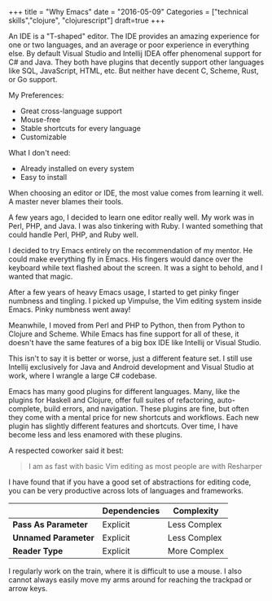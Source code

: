+++
title = "Why Emacs"
date = "2016-05-09"
Categories = ["technical skills","clojure", "clojurescript"]
draft=true
+++

An IDE is a "T-shaped" editor. The IDE provides an amazing experience for one or
two languages, and an average or poor experience in everything else. By default
Visual Studio and Intellij IDEA offer phenomenal support for C# and Java. They
both have plugins that decently support other languages like SQL, JavaScript,
HTML, etc. But neither have decent C, Scheme, Rust, or Go support. 

My Preferences:
* Great cross-language support
* Mouse-free
* Stable shortcuts for every language
* Customizable

What I don't need:
* Already installed on every system
* Easy to install

When choosing an editor or IDE, the most value comes from learning it well. A
master never blames their tools.

A few years ago, I decided to learn one editor really well. My work was in Perl,
PHP, and Java. I was also tinkering with Ruby. I wanted something that could
handle Perl, PHP, and Ruby well.

I decided to try Emacs entirely on the recommendation of my mentor. He could
make everything fly in Emacs. His fingers would dance over the keyboard while
text flashed about the screen. It was a sight to behold, and I wanted that
magic.

After a few years of heavy Emacs usage, I started to get pinky finger numbness
and tingling. I picked up Vimpulse, the Vim editing system inside Emacs. Pinky
numbness went away!

Meanwhile, I moved from Perl and PHP to Python, then from Python to Clojure and
Scheme. While Emacs has fine support for all of these, it doesn't have the same
features of a big box IDE like Intellij or Visual Studio.

This isn't to say it is better or worse, just a different feature set. I still
use Intellij exclusively for Java and Android development and Visual Studio at
work, where I wrangle a large C# codebase.

Emacs has many good plugins for different languages. Many, like the plugins for
Haskell and Clojure, offer full suites of refactoring, auto-complete, build
errors, and navigation. These plugins are fine, but often they come with a
mental price for new shortcuts and workflows. Each new plugin has slightly
different features and shortcuts. Over time, I have become less and less
enamored with these plugins.

A respected coworker said it best:

> I am as fast with basic Vim editing as most people are with Resharper

I have found that if you have a good set of abstractions for editing code, you
can be very productive across lots of languages and frameworks.


| | Dependencies | Complexity |
|-------------          |-------------- |  ------------- |
|**Pass As Parameter**  | Explicit     | Less Complex |
|**Unnamed Parameter** | Explicit     | Less Complex |
|**Reader Type**        | Explicit     | More Complex |


I regularly work on the train, where it is difficult to use a mouse. I also
cannot always easily move my arms around for reaching the trackpad or arrow
keys. 
